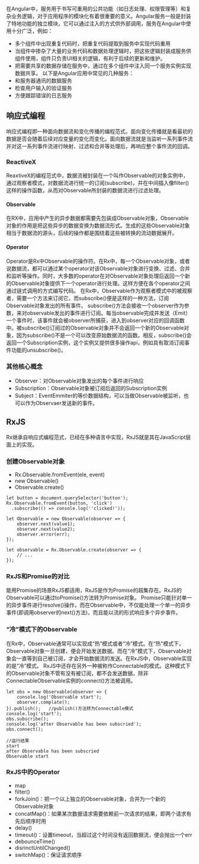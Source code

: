在Angular中，服务用于书写可重用的公共功能（如日志处理、权限管理等）和复杂业务逻辑，对于应用程序的模块化有着很重要的意义。Angular服务一般是封装了特地功能的独立模块，它可以通过注入的方式供外部调用，服务在Angular中使用十分广泛，例如：
* 多个组件中出现重复代码时，把重复代码提取到服务中实现代码重用
* 当组件中掺杂了大量的业务代码和数据处理逻辑时，把这些逻辑封装成服务供组件使用，组件只负责UI相关的逻辑，有利于后续的更新和维护。
* 把需要共享的数据存储在服务中，通过在多个组件中注入同一个服务实例实现数据共享。
以下是Angular应用中常见的几种服务：
* 和服务器通讯的数据服务
* 检查用户输入的验证服务
* 方便跟踪错误的日志服务

## 响应式编程
响应式编程即一种面向数据流和变化传播的编程范式。面向变化传播就是看最初的数据是否会随着后续对应变量的变化而变化。面向数据流就是当监听一系列事件流并对这一系列事件流进行映射、过滤和合并等处理后，再响应整个事件流的回调。
### ReactiveX
ReaxtiveX的编程范式中，数据流被封装在一个叫作Observable的对象实例中，通过观察者模式，对数据流进行统一的订阅(subscribe)，并在中间插入像filter()这样的操作函数，从而对Observable所封装的数据流进行过滤处理。
#### Observable
在RX中，应用中产生的异步数据都需要先包装成Observable对象，Observable对象的作用是把这些异步的数据变换为数据流形式。生成的这些Observable对象相当于数据流的源头，后续的操作都是围绕着这些被转换的流动数据展开。
#### Operator
Operator是Rx中Observable的操作符。在Rx中，每一个Observable对象，或者说数据流，都可以通过某个operator对该Observable对象进行变换、过滤、合并和监听等操作。同时，大多数的operator在对Observable对象处理后返回一个新的Observable对象提供下一个operator进行处理。这样方便在各个operator之间通过链式调用的方式编写代码。
在Rx中，Observable作为观察者模式中的被观察者，需要一个方法来订阅它，而subscribe()便是这样的一种方法，订阅Observable对象发出的所有事件。
subscribe()方法会接收一个observer作为参数，来对observable发出的事件进行订阅。每当observable完成并发送（Emit）一个事件时，该事件就会被observer所捕获，进入到observer对应的回调函数中。被subscribe()订阅过的Observable对象并不会返回一个新的Observable对象，因为subscribe()不是一个可以改变原始数据流的函数。相反，subscribe()会返回一个Subscription实例，这个实例又提供很多操作api，例如具有取消订阅事件功能的unsubscribe()。
### 其他核心概念
* Observer：对Observable对象发出的每个事件进行响应
* Subscription：Observable对象被订阅后返回的Subscription实例
* Subject：EventEmmiter的等价数据结构，可以当做Observable被监听，也可以作为Observaer发送新的事件。

## RxJS
Rx继承自响应式编程范式，已经在多种语言中实现，RxJS就是其在JavaScript层面上的实现。
### 创建Observable对象
* Rx.Observable.fromEvent(ele, event)
* new Observable()
* Observable.create()
```
let button = document.querySelector('button');
Rx.Observable.fromEvent(button, 'click')
  .subscribe(() => console.log(''clicked!'));

let Observable = new Observable(observer => {
    observer.next(value1);
    observer.next(value2);
    observer.error(err);
});

let observable = Rx.Observable.create(observer => {
    // ...
});
```

### RxJS和Promise的对比
能用Promise的场景RxJS都适用，RxJS是作为Promise的超集存在。RxJS的Observable可以通过toPromise()方法转为Promise对象。
Promise只能针对单一的异步事件进行resolve()操作，而在Observable中，不仅能处理一个单一的异步事件(即调用observer的next()方法)，而且能以流的形式响应多个异步事件。

### “冷”模式下的Observable
在Rx中，Observable通常可以实现成“热”模式或者“冷”模式。在“热"模式下，Observable对象一旦创建，便会开始发送数据。而在“冷”模式下，Observable对象会一直等到自己被订阅，才会开始数据流的发送。在RxJS中，Observable实现的是“冷”模式。
RxJS中还存在另外一种被称作Connectable的模式。这种模式下的Observable对象不管有没有被订阅，都不会发送数据，除非ConnectableObservable实例的connect()方法被调用。
```
let obs = new Observable(observer => {
    console.log('Observable start');
    observer.complate();
}).publish();   //publish()方法转为Connectable模式
console.log('start');
obs.subscribe();
console.log('after Observable has been subscried');
obs.connect();

//运行结果
start
after Observable has been subscried
Observable start
```

### RxJS中的Operator
* map
* filter()
* forkJoin()：把一个以上独立的Observable对象，合并为一个新的Observable对象
* concatMap()：如果某次数据请求需要依赖前一次请求的结果，即两个请求有先后顺序时用
* delay()
* timeout()：设置timeout，当超过这个时间没有返回数据流，便会抛出一个err
* debounceTime()
* disrinctUntilChanged()
* switchMap()：保证请求顺序